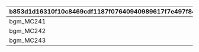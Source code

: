 |b853d1d16310f10c8469cdf1187f07640940989617f7e497f84ed43742e751da|9eaa5b789dc4835a518e4bc7232adcb8c472053ccd3209732b0f67fe7d05c5bb|1bc27ec86d97ef5ade73acb3ab9843af970f8255c13bfe49f284017a8f787e24|
| --- | --- | --- |
|bgm_MC241|1|bgm_MC241|
|bgm_MC242|2|bgm_MC242_BATTLE|
|bgm_MC243|3|bgm_MC243|
